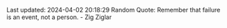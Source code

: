 Last updated: 2024-04-02 20:18:29
Random Quote: Remember that failure is an event, not a person. - Zig Ziglar